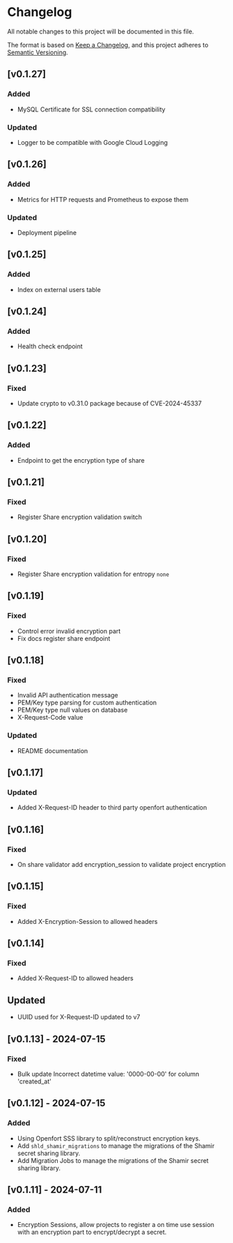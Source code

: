 # Changelog

All notable changes to this project will be documented in this file.

The format is based on [Keep a Changelog](https://keepachangelog.com/en/1.1.0/),
and this project adheres to [Semantic Versioning](https://semver.org/spec/v2.0.0.html).

## [v0.1.27]
### Added
- MySQL Certificate for SSL connection compatibility
### Updated
- Logger to be compatible with Google Cloud Logging

## [v0.1.26]
### Added
- Metrics for HTTP requests and Prometheus to expose them
### Updated
- Deployment pipeline

## [v0.1.25]
### Added
- Index on external users table

## [v0.1.24]
### Added
- Health check endpoint

## [v0.1.23]
### Fixed
- Update crypto to v0.31.0 package because of CVE-2024-45337

## [v0.1.22]
### Added
- Endpoint to get the encryption type of share

## [v0.1.21]
### Fixed
- Register Share encryption validation switch

## [v0.1.20]
### Fixed
- Register Share encryption validation for entropy `none`

## [v0.1.19]
### Fixed
- Control error invalid encryption part
- Fix docs register share endpoint

## [v0.1.18]
### Fixed
- Invalid API authentication message
- PEM/Key type parsing for custom authentication
- PEM/Key type null values on database
- X-Request-Code value
### Updated
- README documentation

## [v0.1.17]
### Updated
- Added X-Request-ID header to third party openfort authentication

## [v0.1.16]
### Fixed
- On share validator add encryption_session to validate project encryption

## [v0.1.15]
### Fixed
- Added X-Encryption-Session to allowed headers

## [v0.1.14]
### Fixed
- Added X-Request-ID to allowed headers
## Updated
- UUID used for X-Request-ID updated to v7

## [v0.1.13] - 2024-07-15
### Fixed
- Bulk update Incorrect datetime value: '0000-00-00' for column 'created_at'

## [v0.1.12] - 2024-07-15
### Added
- Using Openfort SSS library to split/reconstruct encryption keys. 
- Add `shld_shamir_migrations` to manage the migrations of the Shamir secret sharing library.
- Add Migration Jobs to manage the migrations of the Shamir secret sharing library.


## [v0.1.11] - 2024-07-11
### Added
- Encryption Sessions, allow projects to register a on time use session with an encryption part to encrypt/decrypt a secret.